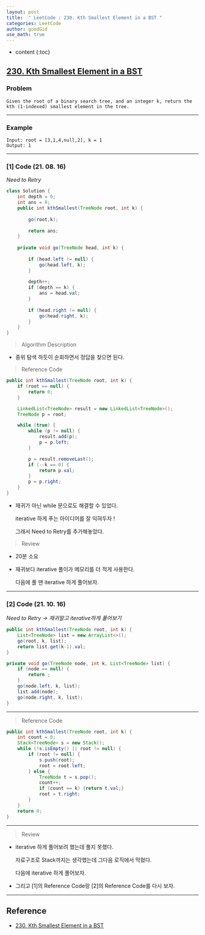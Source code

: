 ```yaml
---
layout: post
title:  " LeetCode : 230. Kth Smallest Element in a BST "
categories: LeetCode
author: goodGid
use_math: true
---
```

* content
{:toc}

## [230. Kth Smallest Element in a BST](https://leetcode.com/problems/kth-smallest-element-in-a-bst/)

### Problem

```
Given the root of a binary search tree, and an integer k, return the kth (1-indexed) smallest element in the tree.
```



---

### Example

```
Input: root = [3,1,4,null,2], k = 1
Output: 1
```

---

### [1] Code (21. 08. 16)

*Need to Retry*

``` java
class Solution {
    int depth = 0;
    int ans = 0;
    public int kthSmallest(TreeNode root, int k) {
        
        go(root,k);
        
        return ans;
    }
    
    private void go(TreeNode head, int k) {
        
        if (head.left != null) {
            go(head.left, k);
        }
        
        depth++;        
        if (depth == k) {
            ans = head.val;
        }   
        
        if (head.right != null) {
            go(head.right, k);
        }
    }
}
```

> Algorithm Description

* 중위 탐색 하듯이 순회하면서 정답을 찾으면 된다.

> Reference Code

``` java
public int kthSmallest(TreeNode root, int k) {
    if (root == null) {
        return 0;
    }

    LinkedList<TreeNode> result = new LinkedList<TreeNode>();
    TreeNode p = root;

    while (true) {
        while (p != null) {
            result.add(p);
            p = p.left;
        }

        p = result.removeLast();
        if (--k == 0) {
            return p.val;
        }
        p = p.right;
    }
}
```

* 재귀가 아닌 while 문으로도 해결할 수 있었다.

  iterative 하게 푸는 아이디어를 잘 익혀두자 !

  그래서 Need to Retry를 추가해놓았다.

> Review

* 20분 소요

* 재귀보다 iterative 풀이가 메모리를 더 적게 사용한다.

  다음에 풀 땐 iterative 하게 풀어보자.

---

### [2] Code (21. 10. 16)

*Need to Retry -> 재귀말고 iterative하게 풀어보기*

``` java
public int kthSmallest(TreeNode root, int k) {
    List<TreeNode> list = new ArrayList<>();
    go(root, k, list);
    return list.get(k-1).val;
}

private void go(TreeNode node, int k, List<TreeNode> list) {
    if (node == null) {
        return ;
    }
    go(node.left, k, list);
    list.add(node);
    go(node.right, k, list);
}
```

---

> Reference Code

``` java
public int kthSmallest(TreeNode root, int k) {
    int count = 0;
    Stack<TreeNode> s = new Stack();
    while (!s.isEmpty() || root != null) {
        if (root != null) {
            s.push(root);
            root = root.left;
        } else {
            TreeNode t = s.pop();
            count++;
            if (count == k) {return t.val;}
            root = t.right;
        }
    }
    return 0;
}
```

---

> Review

* iterative 하게 풀어보려 했는데 풀지 못했다.

  자료구조로 Stack까지는 생각했는데 그다음 로직에서 막혔다.

  다음에 iterative 하게 풀어보자.

* 그리고 [1]의 Reference Code랑 [2]의 Reference Code를 다시 보자.

---

## Reference

* [230. Kth Smallest Element in a BST](https://leetcode.com/problems/kth-smallest-element-in-a-bst/)
